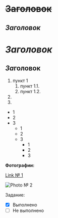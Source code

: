 # ~~Заголовок~~
## *Заголовок*
***Заголовок***
=

*За*голов**ок**
-

1. пункт 1
   1. пункт 1.1.
   2. пункт 1.2.
2.
3.
   
* 1
* 2
* 3     
    * 1
    * 2
    * 3
        - 1
        - 2
        - 3

**Фотографии:**

[Link № 1]()

![Photo № 2]()


Задание:

  - [x] Выполнено
  - [ ] Не выполнено
